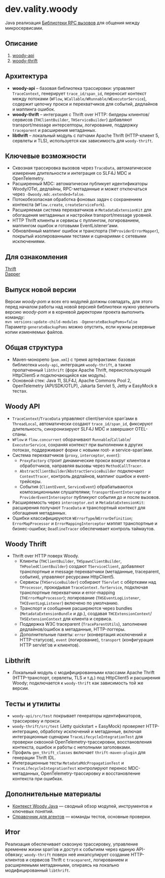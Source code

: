 # dev.vality.woody

Java реализация [Библиотеки RPC вызовов][rpc-lib] для общения между
микросервисами.

## Описание

1. [woody-api](woody-api/woody-api.md)
1. [woody-thrift](woody-thrift/woody-thrift.md)

## Архитектура

- **woody-api** – базовая библиотека трассировки: управляет `TraceContext`,
  генерирует `trace_id/span_id`, переносит контекст между потоками (`WFlow`,
  `WCallable/WRunnable/WExecutorService`), содержит цепочку прокси и
  перехватчиков для событий, дедлайнов и маппинга ошибок.
- **woody-thrift** – интеграция с Thrift over HTTP: билдеры
  клиентов/сервисов (`THClientBuilder`, `THServiceBuilder`) добавляют
  transport/message интерсепторы, логирование, поддержку `traceparent` и
  расширения метаданных.
- **libthrift** – локальный модуль с патчами Apache Thrift (HTTP-клиент 5,
  сервлеты и TLS), используется как зависимость для `woody-thrift`.

## Ключевые возможности

- Сквозная трассировка вызовов через `TraceData`, автоматическое измерение
  длительности и интеграция со SLF4J MDC и OpenTelemetry.
- Расширенный MDC: автоматически публикует идентификаторы Woody/OTel, дедлайны,
  RPC-метаданные и может отключаться через `-Dwoody.mdc.extended=false`.
- Потокобезопасная обработка фоновых задач с сохранением контекста
  (`WFlow.create`, `createServiceFork`).
- Расширяемая система перехватчиков и `MetadataExtensionKit` для
  обогащения метаданных и настройки transport/message уровней.
- HTTP Thrift клиенты и сервисы с пуллингом, логированием, маппингом ошибок и
  готовыми EventListener’ами.
- Обновлённый маппинг ошибок и транспорта (`THProviderErrorMapper`), покрытый
  изолированными тестами и сценариями с сетевыми исключениями.

## Для ознакомления

[Thrift](https://thrift.apache.org/)  
[Dapper](http://research.google.com/pubs/pub36356.html)

## Выпуск новой версии

Версии _woody-pom_ и всех его модулей должны совпадать, для этого перед
началом работы над новой версией библиотеки нужно увеличить версию
_woody-pom_ и в корневой директории проекта выполнить команду:  
`mvn versions:update-child-modules -DgenerateBackupPoms=false`  
Параметр `generateBackupPoms` можно опустить, если нужны резервные копии
изменяемых файлов.

## Общая структура

- Maven-монорепо (`pom.xml`) с тремя артефактами: базовая библиотека
  `woody-api`, интеграция `woody-thrift`, а также пропатченный `libthrift`
  (форк Apache Thrift, переиспользующий HttpClient5 и подключающийся как
  модуль).
- Основной стек: Java 11, SLF4J, Apache Commons Pool 2, OpenTelemetry
  (API/SDK/OTLP), Jakarta Servlet 5, Jetty и EasyMock в тестах.

## Woody API

- `TraceContext`/`TraceData` управляют client/service span’ами в
  `ThreadLocal`, автоматически создают `trace_id/span_id`, фиксируют
  длительность, синхронизируют SLF4J MDC и завершают OTEL-спаны.
- `WFlow` и `flow.concurrent` оборачивают `Runnable`/`Callable`/
  `ExecutorService`, сохраняя контекст при выполнении в других потоках,
  поддерживают форки с новыми root- и service-span’ами.
- Система перехватчиков (`proxy`, `interceptor`, `event`):
  - `ProxyFactory` строит динамические прокси вокруг клиентов и
    обработчиков, направляя вызовы через `MethodCallTracer`.
  - `AbstractClientBuilder`/`AbstractServiceBuilder` подключают
    `ContextTracer`, контроль дедлайнов, маппинг ошибок и event-трейсеры.
  - События (`ClientEvent`, `ServiceEvent`) обрабатываются композиционными
    слушателями; `TransportEventInterceptor` и `ProviderEventInterceptor`
    публикуют события до и после вызовов.
- Расширяемость через `interceptor.ext` и `MetadataExtensionKit`:
  расширения получают `TraceData` и транспортный контекст для обогащения
  метаданных.
- Ошибки классифицируются `WErrorType`/`WErrorDefinition`;
  `ErrorMapProcessor` и `ErrorMappingInterceptor` мэппят транспортные и
  бизнес-ошибки; `DeadlineTracer` обеспечивает контроль таймаутов.

## Woody Thrift

- Thrift over HTTP поверх Woody.
  - Клиенты (`THClientBuilder`, `THSpawnClientBuilder`,
    `THPooledClientBuilder`) создают `TServiceClient`, добавляют
    транспортные и message перехватчики (метаданные, traceparent, события),
    управляют ресурсами HttpClient5.
  - Сервисы (`THServiceBuilder`) собирают `TServlet` с обёртками над
    `TProcessor`, прокидывая `TraceContext.forService`, подключая
    транспортные перехватчики и error-mapping (`THErrorMapProcessor`);
    логирование (`THSEventLogListener`, `THCEventLogListener`) включено по
    умолчанию.
  - Транспорт и сообщения расширяются через bundles
    (`MetadataExtensionBundle` и др.), создавая `THCExtensionContext`/
    `THSExtensionContext` для клиента и сервиса.
  - Поддержка W3C traceparent (`TraceParentUtils`), заполнение
    дедлайнов/ошибок в метаданные, HTTP-логгеры.
  - Дополнительные пакеты: `error` (конвертация исключений и
    HTTP-статусов), `event` (логирование), `transport` (конфигурация HTTP
    servlet’ов и клиентов).

## Libthrift

- Локальный модуль с модифицированными классами Apache Thrift
  (HTTP-транспорт, сервлеты, TLS и т.д.) под HttpClient5 и расширения Woody;
  подключается к `woody-thrift` как зависимость той же версии.

## Тесты и утилиты

- `woody-api/src/test` покрывает генераторы идентификаторов, трассировку и
  прокси.
- `woody-thrift/src/test` (Jetty quickstart + EasyMock) проверяет
  HTTP-интеграцию, обработку исключений и метаданные, включая
  интеграционные сценарии `TraceLifecycleIntegrationTest` для проверки
  сквозной OpenTelemetry-трассировки, восстановления контекста, ошибок и
  работы с неполными заголовками.
- Профиль `gen_thrift_classes` включает `thrift-maven-plugin` для генерации
  Thrift IDL.
- Интеграционные тесты `MetadataMdcPropagationTest` и
  `TraceLifecycleIntegrationTest` контролируют перенос MDC-метаданных,
  OpenTelemetry-трассировку и восстановление контекста при ошибках.

## Дополнительные материалы

- [Контекст Woody Java](woody_java_context.md) — сводный обзор модулей,
  инструментов и ключевых понятий.
- [Справочник для агентов](agents.md) — команды тестов, основные проверки.

## Итог

Реализация обеспечивает сквозную трассировку, управление временем жизни
span’ов и доступ к событиям через единую API-обвязку; `woody-thrift` поверх
неё инкапсулирует создание HTTP-клиентов и сервисов Thrift с `traceparent`,
логированием и расширяемыми метаданными, опираясь на локально
модифицированный `libthrift`.

[rpc-lib]: http://52.29.202.218/design/ms/platform/rpc-lib/
